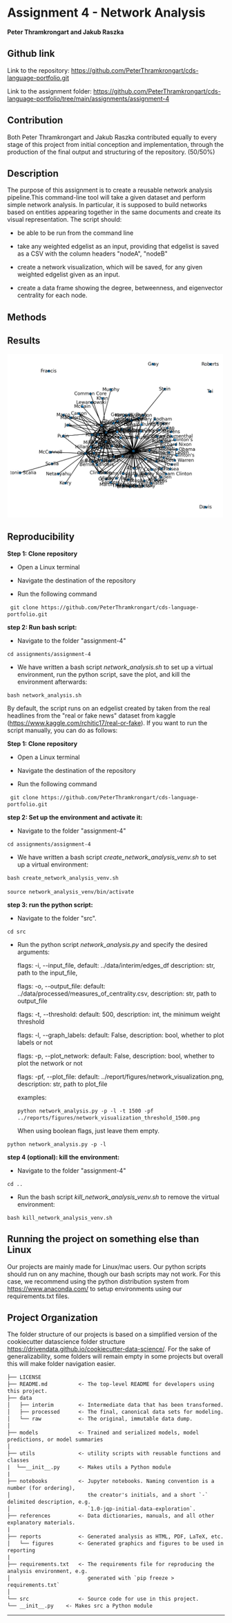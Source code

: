 Assignment 4 - Network Analysis
==============================
**Peter Thramkrongart and Jakub Raszka**

##	Github link

Link to the repository: https://github.com/PeterThramkrongart/cds-language-portfolio.git

Link to the assignment folder: https://github.com/PeterThramkrongart/cds-language-portfolio/tree/main/assignments/assignment-4

## Contribution

Both Peter Thramkrongart and Jakub Raszka contributed equally to every stage of this project from initial conception and implementation, through the production of the final output and structuring of the repository. (50/50%)

##  Description

The purpose of this assignment is to create a reusable network analysis pipeline.This command-line tool will take a given dataset and perform simple network analysis. In particular, it is supposed to build networks based on entities appearing together in the same documents and create its visual representation. The script should:

-  be able to be run from the command line

- take any weighted edgelist as an input, providing that edgelist is saved as a CSV with the column headers "nodeA", "nodeB"
- create a network visualization, which will be saved, for any given weighted edgelist given as an input.
- create a data frame showing the degree, betweenness, and eigenvector centrality for each node.

## Methods



## Results

<img src="./reports/figures/network_visualization.png" alt="Cropped Image" width="500"/>


## Reproducibility

**Step 1: Clone repository**  

- Open a Linux terminal

- Navigate the destination of the repository

- Run the following command  

```console
 git clone https://github.com/PeterThramkrongart/cds-language-portfolio.git
``` 

**step 2: Run bash script:**  

- Navigate to the folder "assignment-4"

```console
cd assignments/assignment-4
```  
- We have written a bash script _network_analysis.sh_ to set up a virtual environment, run the python script, save the plot, and kill the environment afterwards:  

```console
bash network_analysis.sh
```  
By default, the script runs on an edgelist created by taken from the real headlines from the "real or fake news" dataset from kaggle (https://www.kaggle.com/rchitic17/real-or-fake). If you want to run the script manually, you can do as follows:  

**Step 1: Clone repository**  

- Open a Linux terminal

- Navigate the destination of the repository

- Run the following command  

```console
 git clone https://github.com/PeterThramkrongart/cds-language-portfolio.git
``` 

**step 2: Set up the environment and activate it:**  

- Navigate to the folder "assignment-4" 

```console
cd assignments/assignment-4
```  
- We have written a bash script _create_network_analysis_venv.sh_ to set up a virtual environment: 

```console
bash create_network_analysis_venv.sh

source network_analysis_venv/bin/activate
```  

**step 3: run the python script:**  

- Navigate to the folder "src".  

```console
cd src
```  

- Run the python script _network_analysis.py_ and specify the desired arguments:



    flags: -i, --input_file,   default: ../data/interim/edges_df                         description: str,
                                                                                         path to the input_file,
                                                                                         
    flags: -o, --output_file:  default: ../data/processed/measures_of_centrality.csv,    description: str,
                                                                                         path to output_file
                                                                                         
    flags: -t, --threshold:    default: 500,                                             description: int,
                                                                                         the minimum weight  threshold

    flags: -l, --graph_labels: default: False,                                           description: bool,
                                                                                         whether to plot labels or not
                                                                                         
                                                                                         
    flags: -p, --plot_network: default: False,                                           description: bool,
                                                                                         whether to plot  the network
                                                                                         or not
                                                                                         
    flags: -pf, --plot_file:   default: ../report/figures/network_visualization.png,     description: str,
                                                                                         path to plot_file
    
    
    
    examples:
    
      python network_analysis.py -p -l -t 1500 -pf ../reports/figures/network_visualization_threshold_1500.png
      
    When using boolean flags, just leave them empty.


 ```console
python network_analysis.py -p -l
```

**step 4 (optional): kill the environment:**  

- Navigate to the folder "assignment-4"

```console
cd ..
```  

- Run the bash script _kill_network_analysis_venv.sh_ to remove the virtual environment:  

```console
bash kill_network_analysis_venv.sh
```  

## Running the project on something else than Linux

Our projects are mainly made for Linux/mac users. Our python scripts should run on any machine, though our bash scripts may not work. For this case, we recommend using the python distribution system from https://www.anaconda.com/ to setup environments using our requirements.txt files.

Project Organization
------------
The folder structure of our projects is based on a simplified version of the cookiecutter datascience folder structure https://drivendata.github.io/cookiecutter-data-science/. For the sake of generalizability, some folders will remain empty in some projects but overall this will make folder navigation easier.


    ├── LICENSE
    ├── README.md          <- The top-level README for developers using this project.
    ├── data
    │   ├── interim        <- Intermediate data that has been transformed.
    │   ├── processed      <- The final, canonical data sets for modeling.
    │   └── raw            <- The original, immutable data dump.
    │
    ├── models             <- Trained and serialized models, model predictions, or model summaries
    │
    ├── utils              <- utility scripts with reusable functions and classes
    |  └──__init__.py      <- Makes utils a Python module
    |
    ├── notebooks          <- Jupyter notebooks. Naming convention is a number (for ordering),
    │                         the creator's initials, and a short `-` delimited description, e.g.
    │                         `1.0-jqp-initial-data-exploration`.
    ├── references         <- Data dictionaries, manuals, and all other explanatory materials.
    |
    ├── reports            <- Generated analysis as HTML, PDF, LaTeX, etc.
    │   └── figures        <- Generated graphics and figures to be used in reporting
    |
    ├── requirements.txt   <- The requirements file for reproducing the analysis environment, e.g.
    │                         generated with `pip freeze > requirements.txt`
    │
    └── src                <- Source code for use in this project.
    └── __init__.py    <- Makes src a Python module
--------

